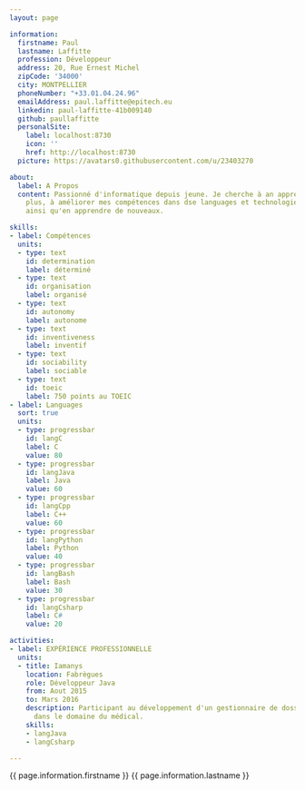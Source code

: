```yaml
---
layout: page

information:
  firstname: Paul
  lastname: Laffitte
  profession: Développeur
  address: 20, Rue Ernest Michel
  zipCode: '34000'
  city: MONTPELLIER
  phoneNumber: "+33.01.04.24.96"
  emailAddress: paul.laffitte@epitech.eu
  linkedin: paul-laffitte-41b009140
  github: paullaffitte
  personalSite:
    label: localhost:8730
    icon: ''
    href: http://localhost:8730
  picture: https://avatars0.githubusercontent.com/u/23403270

about:
  label: A Propos
  content: Passionné d'informatique depuis jeune. Je cherche à an apprendre toujours
    plus, à améliorer mes compétences dans dse languages et technologies déjà connus
    ainsi qu'en apprendre de nouveaux.

skills:
- label: Compétences
  units:
  - type: text
    id: determination
    label: déterminé
  - type: text
    id: organisation
    label: organisé
  - type: text
    id: autonomy
    label: autonome
  - type: text
    id: inventiveness
    label: inventif
  - type: text
    id: sociability
    label: sociable
  - type: text
    id: toeic
    label: 750 points au TOEIC
- label: Languages
  sort: true
  units:
  - type: progressbar
    id: langC
    label: C
    value: 80
  - type: progressbar
    id: langJava
    label: Java
    value: 60
  - type: progressbar
    id: langCpp
    label: C++
    value: 60
  - type: progressbar
    id: langPython
    label: Python
    value: 40
  - type: progressbar
    id: langBash
    label: Bash
    value: 30
  - type: progressbar
    id: langCsharp
    label: C#
    value: 20

activities:
- label: EXPÉRIENCE PROFESSIONNELLE
  units:
  - title: Iamanys
    location: Fabrègues
    role: Développeur Java
    from: Aout 2015
    to: Mars 2016
    description: Participant au développement d'un gestionnaire de dossier de patient
      dans le domaine du médical.
    skills:
    - langJava
    - langCsharp

---
```

{{ page.information.firstname }} {{ page.information.lastname }}
